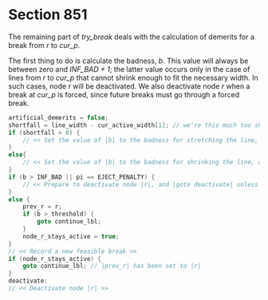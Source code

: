 # Section 851

The remaining part of *try_break* deals with the calculation of demerits for a break from *r* to *cur_p*.

The first thing to do is calculate the badness, *b*.
This value will always be between zero and *INF_BAD +&nbsp;1*;
the latter value occurs only in the case of lines from *r* to *cur_p* that cannot shrink enough to fit the necessary width.
In such cases, node *r* will be deactivated.
We also deactivate node&nbsp;*r* when a break at&nbsp;*cur_p* is forced, since future breaks must go through a forced break.

```c << Consider the demerits for a line from |r| to |cur_p|; deactivate node |r| if it should no longer be active; then |goto continue| if a line from |r| to |cur_p| is infeasible, otherwise record a new feasible break >>=
artificial_demerits = false;
shortfall = line_width - cur_active_width[1]; // we're this much too short
if (shortfall > 0) {
    // << Set the value of |b| to the badness for stretching the line, and compute the corresponding |fit_class| >>
}
else{
    // << Set the value of |b| to the badness for shrinking the line, and compute the corresponding |fit_class| >>
}
if (b > INF_BAD || pi == EJECT_PENALTY) {
    // << Prepare to deactivate node |r|, and |goto deactivate| unless there is a reason to consider lines of text from |r| to |cur_p| >>
}
else {
    prev_r = r;
    if (b > threshold) {
        goto continue_lbl;
    }
    node_r_stays_active = true;
}
// << Record a new feasible break >>
if (node_r_stays_active) {
    goto continue_lbl; // |prev_r| has been set to |r|
}
deactivate:
// << Deactivate node |r| >>
```
